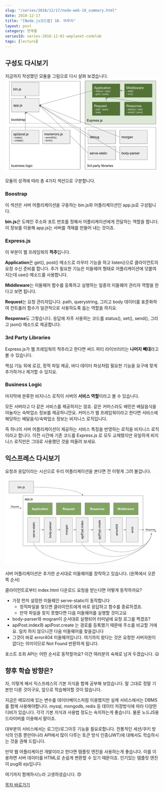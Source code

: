 ```yaml
---
slug: "/series/2018/12/17/node-web-18_summary.html"
date: 2018-12-17
title: "[Node.js코드랩] 18. 마무리"
layout: post
category: 연재물
seriesId: series-2018-12-01-weplanet-codelab
tags: [lecture]
---
```


## 구성도 다시보기

지금까지 작성했던 모듈을 그림으로 다시 살펴 보겠습니다.
![](/assets/imgs/2018/12/17/struct_1.png)

모듈의 성격에 따라 총 4가지 섹션으로 구분합니다.

### Boostrap

이 섹션은 서버 어플리케이션을 구동하는 bin.js와 어플리케이션인 app.js로 구성됩니다.

**bin.js**은 도메인 주소와 포트 번호를 정해서 어플리케이션에게 전달하는 역할을 합니다.
이 정보를 이용해 app.js는 서버를 객체를 만들어 내는 것이죠.

### Express.js

이 부분이 웹 프레임웍의 **척추**입니다.

**Application**은 get(), post() 메소드로 라우터 기능을 하고 listen()으로 클라이언트의 요청 수신 준비를 합니다.
추가 필요한 기능은 미들웨어 형태로 어플리케이션에 덧붙여 지는데 use() 메소드를 사용합니다.

**Middleware**는 미들웨어 함수를 등록하고 실행하는 일종의 미들웨어 관리자 역할을 한다고 보면 됩니다.

**Request**는 요청 관리자입니다. path, querystring, 그리고 body 데이터를 표준화하여 컨트롤러 함수가 일관적으로 사용하도록 돕는 역할을 하지요.

**Response**도 그렇습니다. 응답에 자주 사용하는 코드를 status(), set(), send(), 그리고 json() 메소드로 제공합니다.

### 3rd Party Libraries

Express.js가 웹 프레임웍의 척추라고 한다면 써드 파티 라이브러리는 **나머지 빼대**라고 볼 수 있습니다.

핵심 기능 외에 로깅, 정적 파일 제공, 바디 데이터 파싱처럼 필요한 기능을 요구에 맞게 추가하거나 제거할 수 있지요.

### Business Logic

마지막에 분류한 비지니스 로직이 서버의 **서비스 역할**이라고 볼 수 있습니다.

모든 서버라고 다 같은 서비스를 제공하지는 않죠. 같은 커머스라도 배민은 배달음식을 야놀자는 숙박업소 정보를 제공하니깐요.
커머스가 웹 프레임웍이라고 한다면 서비스에 해당하는 배달음식/숙박업소 정보는 비지니스 로직입니다.

즉 하나의 서버 어플리케이션이 제공하는 서비스 특징을 반영하는 로직을 비지니스 로직이라고 합니다.
이전 시간에 기존 코드를 Express.js 로 모두 교체했지만 유일하게 비지니스 로직만은 그대로 사용했던 것을 떠올려 보세요.

## 익스프레스 다시보기

요청과 응답이라는 시선으로 우리 어플리케이션을 본다면 전 이렇게 그려 볼겁니다.

![](/assets/imgs/2018/12/17/struct_2.png)

서버 어플리케이션은 추가한 순서대로 미들웨어를 장착하고 있습니다. (왼쪽에서 오른쪽 순서)

클라이언트로부터 index.html 다운로드 요청을 받는다면 어떻게 동작하까요?

- 가장 먼저 설정한 미들웨인 serve-static이 동작합니다
  - 정적파일을 찾으면 클라이언트에게 바로 응답하고 함수를 종료하겠죠.
  - 만약 파일을 찾지 못했다면 다음 미들웨어를 실행할 것이고요
- body-parser와 mogran이 순서대로 실행되어 터미널에 요청 로그를 찍겠죠?
- apiPost.index와 apiPost.create 는 경로를 등록했기 때문에 주소를 비교할 거에요. 일치 하지 않으니깐 다음 미들웨어를 찾을겁니다
- 그것이 바로 error404 미들웨어입니다. 여기까지 왔다는 것은 요청한 서버자원이 없다는 의미이므로 Not Found 반환하게 됩니다.

포스트 조회 API는 어떤 순서로 동작할까요? 이건 여러분의 숙제로 남겨 두겠습니다. 😛

## 향후 학습 방향은?

자, 이렇게 해서 익스프레스의 기본 지식을 함께 공부해 보았습니다.
말 그대로 정말 기본만 다룬 것이구요, 앞으로 학습해야할 것이 많습니다.

지금은 메모리에 있는 변수를 데이터베이스처럼 이용했지만 실제 서비스에서는 DBMS를 함께 사용해야합니다.
mysql, mongodb, redis 등 데이터 저장방식에 따라 다양한 디비가 있습니다.
각각 기본 지식과 사용법 정도는 숙지하는게 좋습니다. 물론 노드JS용 드라이버를 이용해서 말이죠.

대부분의 서비스에서는 로그인/로그아웃 기능을 필요로합니다.
전통적인 세션/쿠키 방식의 인증 뿐만아니라 API에서 많이 다루는 토큰 방식 인증(JWT)에 대해서도
학습하시는 것을 권해 드립니다.

만약 웹 어플리케이션 개발이라고 한다면 템플릿 엔진을 사용하는게 좋습니다.
이를 이용하면 서버 데이터를 HTML로 손쉽게 변환할 수 있기 때문이죠.
인기있는 템플릿 엔진이 pug와 ejs입니다.

여기까지 함께하시느라 고생하셨습니다. 😍

[목차 바로가기](/series/2018/12/01/node-web-0_index.html)

